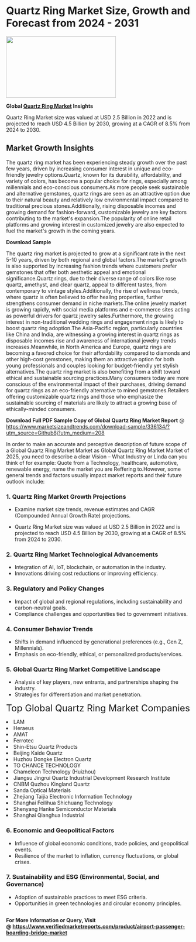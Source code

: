 <H1>Quartz Ring Market Size, Growth and Forecast from 2024 - 2031</H1><img class="aligncenter size-medium wp-image-584254" src="https://thirdeyenews.in/wp-content/uploads/2024/09/Global-Market-Research-300x168.jpeg" alt="" width="300" height="168" /><p><strong>Global&nbsp;<a href="https://www.marketsizeandtrends.com/download-sample/336134/?utm_source=Github8j?utm_medium=208">Quartz Ring Market</a> Insights</strong></p><p>Quartz Ring Market size was valued at USD 2.5 Billion in 2022 and is projected to reach USD 4.5 Billion by 2030, growing at a CAGR of 8.5% from 2024 to 2030.</p><p><h2>Market Growth Insights</h2> <p>The quartz ring market has been experiencing steady growth over the past few years, driven by increasing consumer interest in unique and eco-friendly jewelry options.Quartz, known for its durability, affordability, and variety of colors, has become a popular choice for rings, especially among millennials and eco-conscious consumers.As more people seek sustainable and alternative gemstones, quartz rings are seen as an attractive option due to their natural beauty and relatively low environmental impact compared to traditional precious stones.Additionally, rising disposable incomes and growing demand for fashion-forward, customizable jewelry are key factors contributing to the market's expansion.The popularity of online retail platforms and growing interest in customized jewelry are also expected to fuel the market's growth in the coming years.</p> <p><strong>Download Sample</strong></p> <p>The quartz ring market is projected to grow at a significant rate in the next 5-10 years, driven by both regional and global factors.The market's growth is also supported by increasing fashion trends where customers prefer gemstones that offer both aesthetic appeal and emotional significance.Quartz rings, due to their diverse range of colors like rose quartz, amethyst, and clear quartz, appeal to different tastes, from contemporary to vintage styles.Additionally, the rise of wellness trends, where quartz is often believed to offer healing properties, further strengthens consumer demand in niche markets.The online jewelry market is growing rapidly, with social media platforms and e-commerce sites acting as powerful drivers for quartz jewelry sales.Furthermore, the growing interest in non-traditional wedding rings and engagement rings is likely to boost quartz ring adoption.The Asia-Pacific region, particularly countries like China and India, are witnessing a growing interest in quartz rings as disposable incomes rise and awareness of international jewelry trends increases.Meanwhile, in North America and Europe, quartz rings are becoming a favored choice for their affordability compared to diamonds and other high-cost gemstones, making them an attractive option for both young professionals and couples looking for budget-friendly yet stylish alternatives.The quartz ring market is also benefiting from a shift toward ethical and sustainable sourcing practices.Many consumers today are more conscious of the environmental impact of their purchases, driving demand for quartz rings as an eco-friendly alternative to mined gemstones.Retailers offering customizable quartz rings and those who emphasize the sustainable sourcing of materials are likely to attract a growing base of ethically-minded consumers.<p><span class=""><strong>Download Full PDF Sample Copy of Global Quartz Ring Market Report</strong> @ <a href="https://www.marketsizeandtrends.com/download-sample/336134/?utm_source=Github8j?utm_medium=208" target="_blank">https://www.marketsizeandtrends.com/download-sample/336134/?utm_source=Github8j?utm_medium=208</a></span></p><p>In order to make an accurate and perceptive description of future scope of a Global&nbsp;Quartz Ring Market Market as Global&nbsp;Quartz Ring Market Market of 2025, you need to describe a clear Vision &ndash; What Industry or Linda can you think of for example: Quote from a Technology, healthcare, automotive, renewable energy, name the market you are Reffering to.However, some general trends and factors usually impact market reports and their future outlook include:</p><h3>1.&nbsp;<strong>Quartz Ring Market Growth Projections</strong></h3><ul><li>Examine market size trends, revenue estimates and CAGR (Compounded Annual Growth Rate) projections.</li><li><p>Quartz Ring Market size was valued at USD 2.5 Billion in 2022 and is projected to reach USD 4.5 Billion by 2030, growing at a CAGR of 8.5% from 2024 to 2030.</p></li></ul><h3>2.&nbsp;<strong>Quartz Ring Market Technological Advancements</strong></h3><ul><li>Integration of AI, IoT, blockchain, or automation in the industry.</li><li>Innovations driving cost reductions or improving efficiency.</li></ul><h3>3.&nbsp;<strong>Regulatory and Policy Changes</strong></h3><ul><li>Impact of global and regional regulations, including sustainability and carbon-neutral goals.</li><li>Compliance challenges and opportunities tied to government initiatives.</li></ul><h3>4.&nbsp;<strong>Consumer Behavior Trends</strong></h3><ul><li>Shifts in demand influenced by generational preferences (e.g., Gen Z, Millennials).</li><li>Emphasis on eco-friendly, ethical, or personalized products/services.</li></ul><h3>5.&nbsp;<strong>Global Quartz Ring Market Competitive Landscape</strong></h3><ul><li>Analysis of key players, new entrants, and partnerships shaping the industry.</li><li>Strategies for differentiation and market penetration.</li></ul><p data-pm-slice="1 1 []"><span style="color: inherit; font-family: inherit; font-size: 25px;">Top Global Quartz Ring Market Companies</span></p><div class="" data-test-id=""><p><li>LAM</li><li> Heraeus</li><li> AMAT</li><li> Ferrotec</li><li> Shin-Etsu Quartz Products</li><li> Beijing Kaide Quartz</li><li> Huzhou Dongke Electron Quartz</li><li> TO CHANCE TECHNOLOGY</li><li> Chameleon Technology (Huizhou)</li><li> Jiangsu Jingrui Quartz Industrial Development Research Institute</li><li> CNBM Quzhou Kingland Quartz</li><li> Sanda Optical Materials</li><li> Zhejiang Taijia Electronic Information Technology</li><li> Shanghai Feilihua Shichuang Technology</li><li> Shenyang Hanke Semiconductor Materials</li><li> Shanghai Qianghua Industrial</li></p></div><h3>6.&nbsp;<strong>Economic and Geopolitical Factors</strong></h3><ul><li>Influence of global economic conditions, trade policies, and geopolitical events.</li><li>Resilience of the market to inflation, currency fluctuations, or global crises.</li></ul><h3>7.&nbsp;<strong>Sustainability and ESG (Environmental, Social, and Governance)</strong></h3><ul><li>Adoption of sustainable practices to meet ESG criteria.</li><li>Opportunities in green technologies and circular economy principles.</li></ul><h2><strong style="font-size: 14px;">For More Information or Query, Visit @&nbsp;</strong><a style="background-color: #ffffff; font-size: 14px;" href="https://www.marketsizeandtrends.com/report/quartz-ring-market/" target="_blank">https://www.verifiedmarketreports.com/product/airport-passenger-boarding-bridge-market</a></h2>